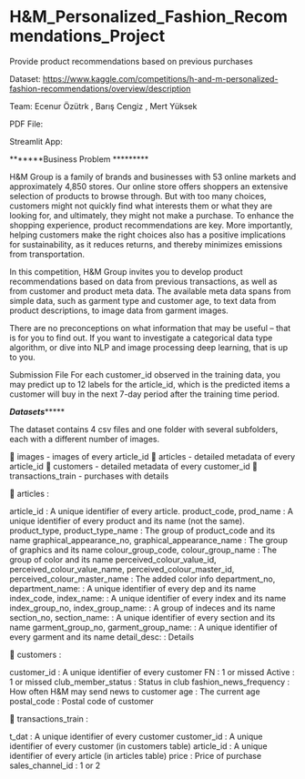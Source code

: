 
# H&M_Personalized_Fashion_Recommendations_Project
Provide product recommendations based on previous purchases

Dataset: https://www.kaggle.com/competitions/h-and-m-personalized-fashion-recommendations/overview/description

Team: Ecenur Özütrk , Barış Cengiz , Mert Yüksek

PDF File: 

Streamlit App: 


*******Business Problem *********

H&M Group is a family of brands and businesses with 53 online markets and approximately 4,850 stores. 
Our online store offers shoppers an extensive selection of products to browse through. 
But with too many choices, customers might not quickly find what interests them or what they are looking for, and ultimately, 
they might not make a purchase. To enhance the shopping experience, product recommendations are key. 
More importantly, helping customers make the right choices also has a positive implications for sustainability, as it reduces returns, 
and thereby minimizes emissions from transportation.

In this competition, H&M Group invites you to develop product recommendations based on data from previous transactions, 
as well as from customer and product meta data. The available meta data spans from simple data, such as garment type and customer age, 
to text data from product descriptions, to image data from garment images.

There are no preconceptions on what information that may be useful – that is for you to find out. If you want to investigate 
a categorical data type algorithm, or dive into NLP and image processing deep learning, that is up to you.

Submission File
For each customer_id observed in the training data, you may predict up to 12 labels for the article_id, which is the predicted items 
a customer will buy in the next 7-day period after the training time period. 

*******Datasets************

The dataset contains 4 csv files and one folder with several subfolders, each with a different number of images.

📸 images - images of every article_id
🙋 articles - detailed metadata of every article_id
👔 customers - detailed metadata of every customer_id
🧾 transactions_train - purchases with details

🙋 articles : 

article_id : A unique identifier of every article.
product_code, prod_name : A unique identifier of every product and its name (not the same).
product_type, product_type_name : The group of product_code and its name
graphical_appearance_no, graphical_appearance_name : The group of graphics and its name
colour_group_code, colour_group_name : The group of color and its name
perceived_colour_value_id, perceived_colour_value_name, perceived_colour_master_id, perceived_colour_master_name : The added color info
department_no, department_name: : A unique identifier of every dep and its name
index_code, index_name: : A unique identifier of every index and its name
index_group_no, index_group_name: : A group of indeces and its name
section_no, section_name: : A unique identifier of every section and its name
garment_group_no, garment_group_name: : A unique identifier of every garment and its name
detail_desc: : Details

👔 customers :

customer_id : A unique identifier of every customer
FN : 1 or missed
Active : 1 or missed
club_member_status : Status in club
fashion_news_frequency : How often H&M may send news to customer
age : The current age
postal_code : Postal code of customer

🧾 transactions_train : 

t_dat : A unique identifier of every customer
customer_id : A unique identifier of every customer (in customers table)
article_id : A unique identifier of every article (in articles table)
price : Price of purchase
sales_channel_id : 1 or 2
